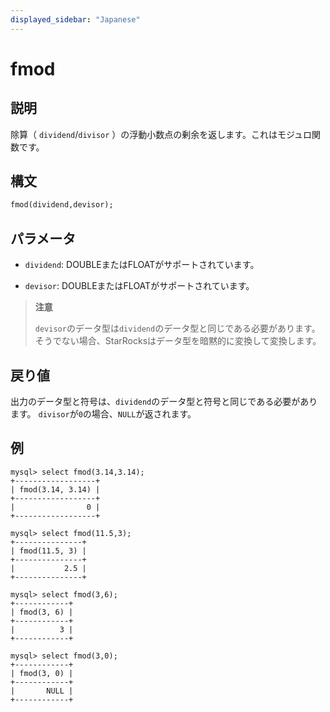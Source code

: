 ```yaml
---
displayed_sidebar: "Japanese"
---
```


# fmod

## 説明

除算（ `dividend`/`divisor` ）の浮動小数点の剰余を返します。これはモジュロ関数です。

## 構文

```SQL
fmod(dividend,devisor);
```

## パラメータ

- `dividend`:  DOUBLEまたはFLOATがサポートされています。

- `devisor`: DOUBLEまたはFLOATがサポートされています。

> **注意**
>
> `devisor`のデータ型は`dividend`のデータ型と同じである必要があります。そうでない場合、StarRocksはデータ型を暗黙的に変換して変換します。

## 戻り値

出力のデータ型と符号は、`dividend`のデータ型と符号と同じである必要があります。 `divisor`が`0`の場合、`NULL`が返されます。

## 例

```Plaintext
mysql> select fmod(3.14,3.14);
+------------------+
| fmod(3.14, 3.14) |
+------------------+
|                0 |
+------------------+

mysql> select fmod(11.5,3);
+---------------+
| fmod(11.5, 3) |
+---------------+
|           2.5 |
+---------------+

mysql> select fmod(3,6);
+------------+
| fmod(3, 6) |
+------------+
|          3 |
+------------+

mysql> select fmod(3,0);
+------------+
| fmod(3, 0) |
+------------+
|       NULL |
+------------+
```
